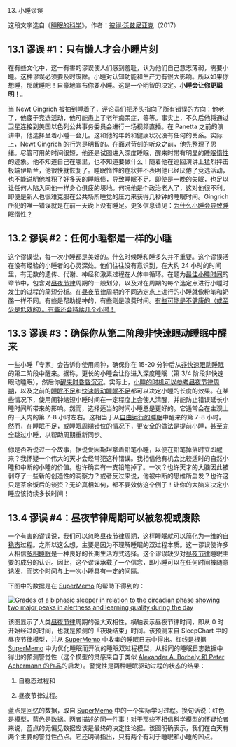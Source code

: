 13. 小睡谬误

这段文字选自《[睡眠的科学](https://supermemo.guru/wiki/Science_of_sleep)》，作者：[彼得·沃兹尼亚克](https://supermemo.guru/wiki/Piotr_Wozniak)（2017）

## 13.1 谬误 #1：只有懒人才会小睡片刻

在有些文化中，这一有害的谬误使人们感到羞耻，认为他们自己意志薄弱，需要小睡。这种谬误必须要及时废除。小睡对认知功能和生产力有很大影响。所以如果你想睡，那就睡吧！自豪地宣布你要小睡。这是一个明智的决定。**小睡会让你更聪明！**。

当 Newt Gingrich [被拍到睡着了](http://abcnews.go.com/blogs/politics/2012/03/i-understand-you-have-a-panel-gingrich-says-to-panel-less-aipac/)，评论员们把矛头指向了所有错误的方向：他老了，他疲于竞选活动，他可能患上了老年痴呆症，等等。事实上，不久后他将通过卫星连接到美国以色列公共事务委员会进行一场视频直播。在 Panetta 之前的演讲中，他选择坐着小睡一会儿。这和他的年龄和健康状况没有任何的关系。实际上，Newt Gingrich 的行为是明智的。在面对苛刻的听众之前，他先整理了思绪。尽管可用的时间很短，他还是试图进入深度睡眠，醒来时带有明显的[睡眠惰性](https://supermemo.guru/wiki/Sleep_inertia)的迹象。他不知道自己在哪里，也不知道要做什么！随着他在巡回演讲上猛烈抨击极端伊斯兰，他很快就恢复了。睡眠惰性的症状并不表明他已经厌倦了竞选活动，也不能说明他堆积了好多天的睡眠债，导致[睡眠不足](https://supermemo.guru/wiki/Good_sleep,_good_learning,_good_life:_Glossary#sleep_deprivation)。即使是一晚的失眠，也足以让任何人陷入同他一样身心俱疲的境地。何况他是个政治老人了，这对他很不利。即便是新人也很难克服在公共场所睡觉的压力来获得几秒钟的睡眠时间。Gingrich 所犯的唯一错误就是在前一天晚上没有睡足。更多信息请见：[为什么小睡会导致睡眠惰性？](https://supermemo.guru/wiki/Sleep_inertia#Why_naps_cause_sleep_inertia?)

## 13.2 谬误 #2：任何小睡都是一样的小睡

这个谬误说，每一次小睡都是美好的。什么时候睡和睡多久并不重要。这个谬误活在没有经验的小睡者的心灵深处。他们往往没有意识到，在大约 24 小时的时间里，有无数的遗传、代谢、神经和激素过程在人体中循环。在题为[最佳小睡时间](https://supermemo.guru/wiki/Best_time_for_napping#Best_nap_timing)的章节中，包含对[昼夜节律](https://supermemo.guru/wiki/Good_sleep,_good_learning,_good_life:_Glossary#circadian_sleep_component)周期的一般划分，以及对在周期的每个选定点进行小睡时发生的过程的简短分析。在[昼夜节律](https://supermemo.guru/wiki/Good_sleep,_good_learning,_good_life:_Glossary#circadian_sleep_component)周期的不同选定点上进行的小睡就像粉笔和奶酪一样不同。有些是帮助提神的，有些则是浪费时间。[有些可能是不健康的（或至少是低效的）。有些还会持续几个小时！](https://supermemo.guru/wiki/Best_time_for_napping#Best_nap_timing)

## 13.3 谬误 #3：确保你从第二阶段非快速眼动睡眠中醒来

一些小睡「专家」会告诉你使用闹钟，确保你在 15-20 分钟后从[非快速眼动睡眠](https://supermemo.guru/wiki/Good_sleep,_good_learning,_good_life:_Glossary#NREM)的第二阶段中醒来。据称，更长的小睡会让你进入深度睡眠（第 3/4 阶段非快速眼动睡眠），然后你[醒来时昏昏沉沉](https://supermemo.guru/wiki/Sleep_inertia)。实际上，[小睡的时机可以参考昼夜节律周期](https://supermemo.guru/wiki/Best_time_for_napping#Best_nap_timing)，以及之前的[睡眠不足](https://supermemo.guru/wiki/Good_sleep,_good_learning,_good_life:_Glossary#sleep_deprivation)和[快速眼动睡眠不足](https://supermemo.guru/wiki/How_do_we_fall_asleep%3F#REM_rebound_hypothesis)都可以决定小睡的长度的效果。在某些情况下，使用闹钟缩短小睡时间在一定程度上会使人清醒，并能防止错误延长小睡时间所带来的影响。然而，选择适当的时间小睡总是更好的。它通常会在主观上的一天内的第 7-8 小时左右。这相当于从[自由运行的睡眠](https://supermemo.guru/wiki/Formula_for_good_sleep:_free_running_sleep)中醒来的第 7-8 小时。然而，在睡眠不足，或睡眠周期错位的情况下，更安全的做法是提前小睡，甚至完全跳过小睡，以帮助周期重新同步。

你是否听说过一个故事，据说爱因斯坦拿着铅笔小睡，以便在铅笔掉落时立即醒来？我怀疑一个伟大的天才会经常犯这种错误。我相信他有机会比较适时的自然小睡和中断的小睡的价值。也许确实有一支铅笔掉了。一次？也许天才的大脑因此被剥夺了一些新的创造性的洞察力？或者反过来说，他被中断的思维所启发？也许这只是茶余饭后的谈资？无论真相如何，都不要效仿这个例子！让你的大脑来决定小睡应该持续多长时间！

## 13.4 谬误 #4：昼夜节律周期可以被忽视或废除

一个有害的谬误说，我们可以忽略[昼夜节律](https://supermemo.guru/wiki/Good_sleep,_good_learning,_good_life:_Glossary#circadian_sleep_component)周期，这样睡眠就可以简化为一维的[自稳态](https://supermemo.guru/wiki/Good_sleep,_good_learning,_good_life:_Glossary#homeostatic_sleep_component)过程。之所以这么想，主要是因为不理解睡眠的双过程本质。这一谬误使许多人相信[多相睡眠](https://supermemo.guru/wiki/Good_sleep,_good_learning,_good_life:_Glossary#polyphasic_sleep)是一种良好的长期生活方式选择。这个谬误缺少对[昼夜节律](https://supermemo.guru/wiki/Good_sleep,_good_learning,_good_life:_Glossary#circadian_sleep_component)睡眠主要的成分的认识。因此，这个谬误承载了一个信念，即小睡可以在任何时间被随意诱发，而这个时间与上一次小睡具有一定的间隔。

下图中的数据是在 [SuperMemo](https://supermemo.guru/wiki/Good_sleep,_good_learning,_good_life:_Glossary#SuperMemo) 的帮助下得到的：

[![Grades of a biphasic sleeper in relation to the circadian phase showing two major peaks in alertness and learning quality during the day](https://supermemo.guru/images/2/27/Grades_vs_circadian_phase_%28biphasic_sleeper%29.jpg)](https://supermemo.guru/wiki/File:Grades_vs_circadian_phase_(biphasic_sleeper).jpg)

该图显示了人类[昼夜节律](https://supermemo.guru/wiki/Good_sleep,_good_learning,_good_life:_Glossary#circadian_sleep_component)周期的强大双相性。横轴表示昼夜节律时间，即从 0 时开始经过的时间，也就是预测的「夜晚结束」时间。该预测来自 SleepChart 中的昼夜节律模型，并从 [SuperMemo](https://supermemo.guru/wiki/Good_sleep,_good_learning,_good_life:_Glossary#SuperMemo) 中收集的睡眠日志中得出。红线是根据 [SuperMemo](https://supermemo.guru/wiki/Good_sleep,_good_learning,_good_life:_Glossary#SuperMemo) 中为优化睡眠而开发的睡眠双过程模型，从相同的睡眠日志数据中得出的预测警觉性（这个模型的灵感来自于类似 [Alexander A. Borbely 和 Peter Achermann 的作品](https://supermemo.guru/wiki/How_do_we_fall_asleep%3F#Borbély_model)的启发）。警觉性是两种睡眠驱动过程的状态的结果：

1. 自稳态过程和

2. 昼夜节律过程。

蓝点是[回忆](https://supermemo.guru/wiki/Good_sleep,_good_learning,_good_life:_Glossary#recall)的数据，取自 [SuperMemo](https://supermemo.guru/wiki/Good_sleep,_good_learning,_good_life:_Glossary#SuperMemo) 中的一个实际学习过程。换句话说：红色是模型，蓝色是数据。两者描述的同一件事！对于那些不相信科学模型的怀疑论者来说，蓝点的无偏见数据应该是最终的决定性论据。该图明确表示，我们在白天有两个主要的警觉性凸点。它还明确指出，只有两个有利于睡眠和小睡的凹点。